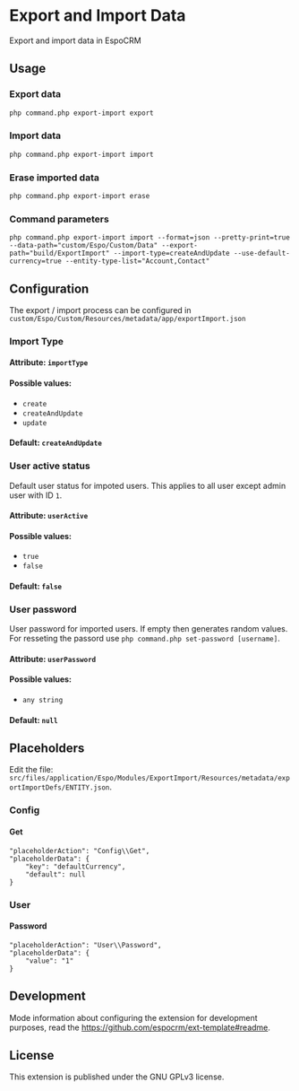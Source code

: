 # Export and Import Data

Export and import data in EspoCRM

## Usage

### Export data

```bash
php command.php export-import export
```

### Import data

```bash
php command.php export-import import
```

### Erase imported data

```bash
php command.php export-import erase
```

### Command parameters

```
php command.php export-import import --format=json --pretty-print=true --data-path="custom/Espo/Custom/Data" --export-path="build/ExportImport" --import-type=createAndUpdate --use-default-currency=true --entity-type-list="Account,Contact"
```

## Configuration

The export / import process can be configured in `custom/Espo/Custom/Resources/metadata/app/exportImport.json`

### Import Type

#### Attribute: `importType`

#### Possible values:

- `create`
- `createAndUpdate`
- `update`

#### Default: `createAndUpdate`

### User active status

Default user status for impoted users. This applies to all user except admin user with ID `1`.

#### Attribute: `userActive`

#### Possible values:
- `true`
- `false`

#### Default: `false`

### User password

User password for imported users.
If empty then generates random values. For resseting the passord use `php command.php set-password [username]`.

#### Attribute: `userPassword`

#### Possible values:
- `any string`

#### Default: `null`

## Placeholders

Edit the file: `src/files/application/Espo/Modules/ExportImport/Resources/metadata/exportImportDefs/ENTITY.json`.

### Config

#### Get

```
"placeholderAction": "Config\\Get",
"placeholderData": {
    "key": "defaultCurrency",
    "default": null
}
```

### User

#### Password

```
"placeholderAction": "User\\Password",
"placeholderData": {
    "value": "1"
}
```

## Development

Mode information about configuring the extension for development purposes, read the https://github.com/espocrm/ext-template#readme.

## License

This extension is published under the GNU GPLv3 license.
